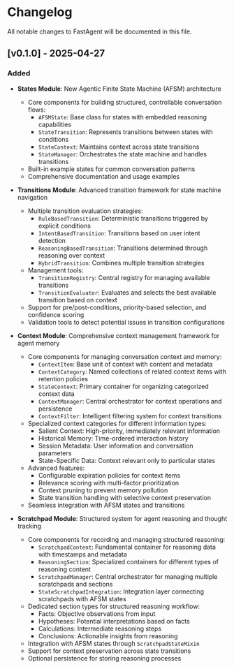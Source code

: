 # Changelog

All notable changes to FastAgent will be documented in this file.

## [v0.1.0] - 2025-04-27

### Added

- **States Module**: New Agentic Finite State Machine (AFSM) architecture
  - Core components for building structured, controllable conversation flows:
    - `AFSMState`: Base class for states with embedded reasoning capabilities
    - `StateTransition`: Represents transitions between states with conditions
    - `StateContext`: Maintains context across state transitions
    - `StateManager`: Orchestrates the state machine and handles transitions
  - Built-in example states for common conversation patterns
  - Comprehensive documentation and usage examples

- **Transitions Module**: Advanced transition framework for state machine navigation
  - Multiple transition evaluation strategies:
    - `RuleBasedTransition`: Deterministic transitions triggered by explicit conditions
    - `IntentBasedTransition`: Transitions based on user intent detection
    - `ReasoningBasedTransition`: Transitions determined through reasoning over context
    - `HybridTransition`: Combines multiple transition strategies
  - Management tools:
    - `TransitionRegistry`: Central registry for managing available transitions
    - `TransitionEvaluator`: Evaluates and selects the best available transition based on context
  - Support for pre/post-conditions, priority-based selection, and confidence scoring
  - Validation tools to detect potential issues in transition configurations

- **Context Module**: Comprehensive context management framework for agent memory
  - Core components for managing conversation context and memory:
    - `ContextItem`: Base unit of context with content and metadata
    - `ContextCategory`: Named collections of related context items with retention policies
    - `StateContext`: Primary container for organizing categorized context data
    - `ContextManager`: Central orchestrator for context operations and persistence
    - `ContextFilter`: Intelligent filtering system for context transitions
  - Specialized context categories for different information types:
    - Salient Context: High-priority, immediately relevant information
    - Historical Memory: Time-ordered interaction history
    - Session Metadata: User information and conversation parameters
    - State-Specific Data: Context relevant only to particular states
  - Advanced features:
    - Configurable expiration policies for context items
    - Relevance scoring with multi-factor prioritization
    - Context pruning to prevent memory pollution
    - State transition handling with selective context preservation
  - Seamless integration with AFSM states and transitions

- **Scratchpad Module**: Structured system for agent reasoning and thought tracking
  - Core components for recording and managing structured reasoning:
    - `ScratchpadContent`: Fundamental container for reasoning data with timestamps and metadata
    - `ReasoningSection`: Specialized containers for different types of reasoning content
    - `ScratchpadManager`: Central orchestrator for managing multiple scratchpads and sections
    - `StateScratchpadIntegration`: Integration layer connecting scratchpads with AFSM states
  - Dedicated section types for structured reasoning workflow:
    - Facts: Objective observations from input
    - Hypotheses: Potential interpretations based on facts
    - Calculations: Intermediate reasoning steps
    - Conclusions: Actionable insights from reasoning
  - Integration with AFSM states through `ScratchpadStateMixin`
  - Support for context preservation across state transitions
  - Optional persistence for storing reasoning processes

